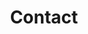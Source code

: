 ---
title: Contact
layout: page
permalink: /contact/
grid: true
List:
- office: KANO OFFICE (KO)
  officer: Hasan A. Hasan
  address: Room 607/608 6th Floor, Federal Secretariat Complex, No. 1 Murtala Mohammed Way, Kano
  contact: 080-6077-4766
  email: kano@cpc.gov.ng
- office: LAGOS OFFICE (LO)
  officer: Susie Onwuka
  address: 8, Ilupeju By Pass, Opposite Sweet Sensation, Ilupeju, Lagos
  contact: 081-4717-0730
  email: lagos@cpc.gov.ng
- office: NORTH-CENTRAL ZONAL OFFICE (NCZO)
  officer: Ode Ohaba Denis
  address: 1st Floor A6 Abudulahi Kure House, Muazu Mohammed Road, Minna
  contact: 081-4717-0734
  email: northcentral@cpc.gov.ng
- office: NORTH-EAST ZONAL OFFICE (NEZO)
  officer: Yahaya Garba Kudan
  address: Off Adamu jumba Road, Adjacent Local Government Pension Board, GRA, Bauchi, Bauchi State.
  contact: 081-4717-0735
  email: northeast@cpc.gov.ng
- office: NORTH-WEST ZONAL OFFICE (NWZO)
  officer: Joshua Yakubu Ngada
  address: Mamman Nasir House, No 6, Usman Ngogo Road, GRA, Katsina
  contact: 081-4717-0736
  email: northwest@cpc.gov.ng
- office: SOUTH-EAST ZONAL OFFICE (SEZO)
  officer: Ngozika F. Obidike
  address: Opposite Government House, Enugu-Onitsha Expressway, Awka
  contact: 081-4717-0731
  email: southeast@cpc.gov.ng
- office: SOUTH-SOUTH ZONAL OFFICE (SSZO)
  officer: Prince C.E.C Ikegwuruka
  address: No. 8 Abuja Lane, off Emekuku Street, D-Line, Port Harcourt
  contact: 081-4717-0732
  email: southsouth@cpc.gov.ng
- office: SOUTH-WEST ZONAL OFFICE (SSZO)
  officer: Garba Musa
  address: Finance Building Complex, Osun State Secretariat, Osogbo
  contact: 081-4717-0733
  email: southwest@cpc.gov.ng
---